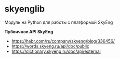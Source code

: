 # skyenglib

Модуль на Python для работы с платформой SkyEng 

**Публичное API SkyEng**
- https://habr.com/ru/company/skyeng/blog/330456/
- https://words.skyeng.ru/api/doc/public
- https://dictionary.skyeng.ru/doc/api/external
